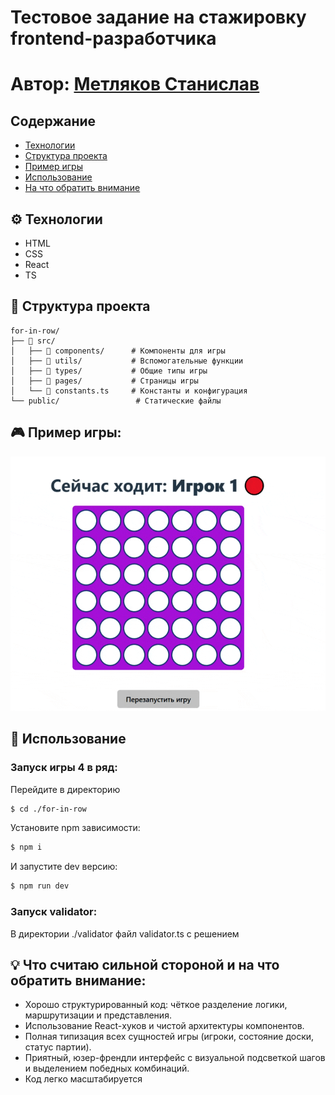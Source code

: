 ﻿# Тестовое задание на стажировку frontend-разработчика
# Автор: [Метляков Станислав](https://github.com/MeTStIL)


## Содержание
- [Технологии](#-технологии)
- [Структура проекта](#-структура-проекта)
- [Пример игры](#-пример-игры)
- [Использование](#-использование)
- [На что обратить внимание](#-что-считаю-сильной-стороной-и-на-что-обратить-внимание)

## ⚙️ Технологии
- HTML
- CSS
- React
- TS

## 🧩 Структура проекта
```text
for-in-row/
├── 📁 src/
│   ├── 📁 components/      # Компоненты для игры
│   ├── 📁 utils/           # Вспомогательные функции
│   ├── 📁 types/           # Общие типы игры
│   ├── 📁 pages/           # Страницы игры
│   └── 📄 constants.ts     # Константы и конфигурация
└── public/                 # Статические файлы
```

## 🎮 Пример игры:
![Пример игры](./game-example.gif)

## 🚀 Использование
### Запуск игры 4 в ряд:
Перейдите в директорию
```sh
$ cd ./for-in-row
```

Установите npm зависимости:
```sh
$ npm i 
```

И запустите dev версию:
```sh
$ npm run dev
```

### Запуск validator:
В директории ./validator файл validator.ts с решением

## 💡 Что считаю сильной стороной и на что обратить внимание:
- Хорошо структурированный код: чёткое разделение логики, маршрутизации и представления.
- Использование React-хуков и чистой архитектуры компонентов.
- Полная типизация всех сущностей игры (игроки, состояние доски, статус партии).
- Приятный, юзер-френдли интерфейс с визуальной подсветкой шагов и выделением победных комбинаций.
- Код легко масштабируется
